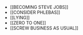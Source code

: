 - [[BECOMING STEVE JOBS]] 
- [[CONSIDER PHLEBAS]]
- [[LYING]] 
- [[ZERO TO ONE]]
- [[SCREW BUSINESS AS USUAL]]

